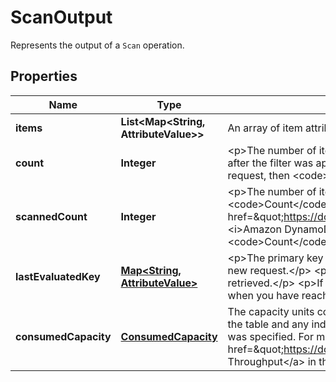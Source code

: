 

# ScanOutput

Represents the output of a <code>Scan</code> operation.

## Properties

| Name | Type | Description | Notes |
|------------ | ------------- | ------------- | -------------|
|**items** | **List&lt;Map&lt;String, AttributeValue&gt;&gt;** | An array of item attributes that match the scan criteria. Each element in this array consists of an attribute name and the value for that attribute. |  [optional] |
|**count** | **Integer** | &lt;p&gt;The number of items in the response.&lt;/p&gt; &lt;p&gt;If you set &lt;code&gt;ScanFilter&lt;/code&gt; in the request, then &lt;code&gt;Count&lt;/code&gt; is the number of items returned after the filter was applied, and &lt;code&gt;ScannedCount&lt;/code&gt; is the number of matching items before the filter was applied.&lt;/p&gt; &lt;p&gt;If you did not use a filter in the request, then &lt;code&gt;Count&lt;/code&gt; is the same as &lt;code&gt;ScannedCount&lt;/code&gt;.&lt;/p&gt; |  [optional] |
|**scannedCount** | **Integer** | &lt;p&gt;The number of items evaluated, before any &lt;code&gt;ScanFilter&lt;/code&gt; is applied. A high &lt;code&gt;ScannedCount&lt;/code&gt; value with few, or no, &lt;code&gt;Count&lt;/code&gt; results indicates an inefficient &lt;code&gt;Scan&lt;/code&gt; operation. For more information, see &lt;a href&#x3D;\&quot;https://docs.aws.amazon.com/amazondynamodb/latest/developerguide/QueryAndScan.html#Count\&quot;&gt;Count and ScannedCount&lt;/a&gt; in the &lt;i&gt;Amazon DynamoDB Developer Guide&lt;/i&gt;.&lt;/p&gt; &lt;p&gt;If you did not use a filter in the request, then &lt;code&gt;ScannedCount&lt;/code&gt; is the same as &lt;code&gt;Count&lt;/code&gt;.&lt;/p&gt; |  [optional] |
|**lastEvaluatedKey** | [**Map&lt;String, AttributeValue&gt;**](AttributeValue.md) | &lt;p&gt;The primary key of the item where the operation stopped, inclusive of the previous result set. Use this value to start a new operation, excluding this value in the new request.&lt;/p&gt; &lt;p&gt;If &lt;code&gt;LastEvaluatedKey&lt;/code&gt; is empty, then the \&quot;last page\&quot; of results has been processed and there is no more data to be retrieved.&lt;/p&gt; &lt;p&gt;If &lt;code&gt;LastEvaluatedKey&lt;/code&gt; is not empty, it does not necessarily mean that there is more data in the result set. The only way to know when you have reached the end of the result set is when &lt;code&gt;LastEvaluatedKey&lt;/code&gt; is empty.&lt;/p&gt; |  [optional] |
|**consumedCapacity** | [**ConsumedCapacity**](ConsumedCapacity.md) | The capacity units consumed by the &lt;code&gt;Scan&lt;/code&gt; operation. The data returned includes the total provisioned throughput consumed, along with statistics for the table and any indexes involved in the operation. &lt;code&gt;ConsumedCapacity&lt;/code&gt; is only returned if the &lt;code&gt;ReturnConsumedCapacity&lt;/code&gt; parameter was specified. For more information, see &lt;a href&#x3D;\&quot;https://docs.aws.amazon.com/amazondynamodb/latest/developerguide/ProvisionedThroughput.html#ItemSizeCalculations.Reads\&quot;&gt;Provisioned Throughput&lt;/a&gt; in the &lt;i&gt;Amazon DynamoDB Developer Guide&lt;/i&gt;. |  [optional] |



